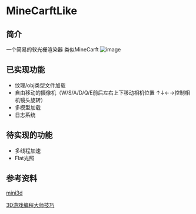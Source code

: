 # MineCarftLike
## 简介 
一个简易的软光栅渲染器 类似MineCarft
![image](https://github.com/yufeiran/MineCarftLike/blob/master/pic.png)
## 已实现功能
* 纹理/obj类型文件加载
* 自由移动的摄像机（W/S/A/D/Q/E前后左右上下移动相机位置 ↑↓←→控制相机镜头旋转）
* 多模型加载
* 日志系统
## 待实现的功能
* 多线程加速
* Flat光照


## 参考资料
[mini3d](https://github.com/skywind3000/mini3d)

[3D游戏编程大师技巧](https://book.douban.com/subject/1321769/)
